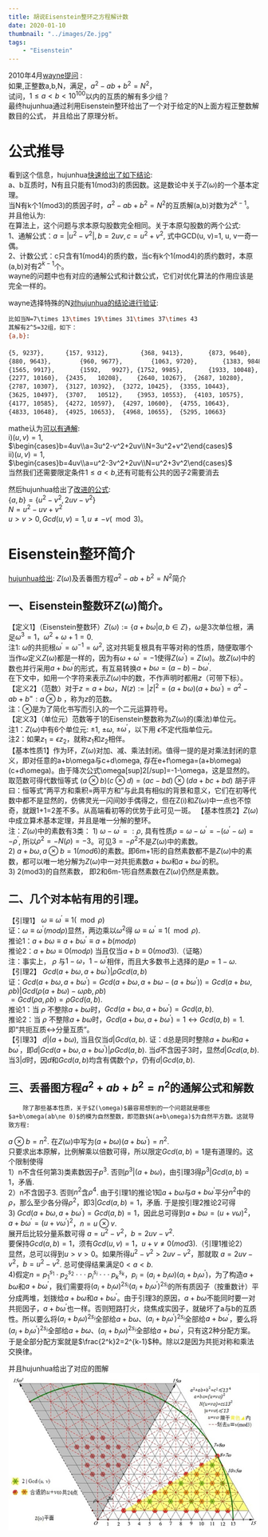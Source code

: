 ```yaml
---
title: 胡说Eisenstein整环之方程解计数
date: 2020-01-10
thumbnail: "../images/Ze.jpg"
tags:
    - "Eisenstein"
---
```


2010年4月[wayne提问](https://bbs.emath.ac.cn/thread-2281-1-1.html) :  
如果,正整数a,b,N，满足，$a^2-ab+b^2=N^2$，  
试问，$1\le a\lt b\lt 10^{100}$以内的互质的解有多少组？  
最终hujunhua通过利用Eisenstein整环给出了一个对于给定的N上面方程正整数解数目的公式， 并且给出了原理分析。

# 公式推导
看到这个信息，hujunhua[快速给出了如下结论](https://bbs.emath.ac.cn/forum.php?mod=redirect&goto=findpost&ptid=2281&pid=27576&fromuid=20):  
a、b互质时，N有且只能有1(mod3)的质因数。这是数论中关于$Z(\omega)$的一个基本定理。  
当N有k个1(mod3)的质因子时，$a^2-ab+b^2=N^2$的互质解(a,b)对数为$2^{k-1}$。  
并且他认为:   
在算法上，这个问题与求本原勾股数完全相同。关于本原勾股数的两个公式:  
1、通解公式：$a=|u^2-v^2|, b=2uv, c=u^2+v^2$, 式中GCD(u, v)=1, u, v一奇一偶。  
2、计数公式：c只含有1(mod4)的质约数，当c有k个1(mod4)的质约数时，本原(a,b)对有$2^{k-1}$个。  
wayne的问题中也有对应的通解公式和计数公式，它们对优化算法的作用应该是完全一样的。

wayne选择特殊的N[对hujunhua的结论进行验证](https://bbs.emath.ac.cn/forum.php?mod=redirect&goto=findpost&ptid=2281&pid=27608&fromuid=20):  
```bash
比如当N=7\times 13\times 19\times 31\times 37\times 43
其解有2^5=32组，如下：
{a,b}:

{5, 9237}, 		{157, 9312},		 {368, 9413},		{873, 9640},
{880, 9643},		{960, 9677},		{1063, 9720},		{1383, 9848},
{1565, 9917},		{1592,   9927},	{1752, 9985},		{1933, 10048},
{2277, 10160},	{2435,   10208},	{2640, 10267},	{2687, 10280},
{2787, 10307},	{3127, 10392},	{3272, 10425},	{3355, 10443},
{3625, 10497},	{3707,   10512},	{3953, 10553},	{4103, 10575},
{4177, 10585},	{4272, 10597},	{4297, 10600},	{4755, 10643},
{4833, 10648},	{4925, 10653},	{4968, 10655},	{5295, 10663}
```

mathe认为[可以有通解](https://bbs.emath.ac.cn/forum.php?mod=redirect&goto=findpost&ptid=2281&pid=27622&fromuid=20):  
i)$(u,v)=1$,  
$\begin{cases}b=4uv\\a=3u^2-v^2+2uv\\N=3u^2+v^2\end{cases}$  
ii)$(u,v)=1$,  
$\begin{cases}b=4uv\\a=u^2-3v^2+2uv\\N=u^2+3v^2\end{cases}$  
当然我们还需要限定条件$1\le a\lt b$,还有可能有公共的因子2需要消去

然后hujunhua给出了[改进的公式](https://bbs.emath.ac.cn/forum.php?mod=redirect&goto=findpost&ptid=2281&pid=27639&fromuid=20):  
$\{a, b\}=\{u^2-v^2, 2uv-v^2\}$  
$N=u^2-uv+v^2$  
$u\gt v\gt 0, Gcd(u,v)=1, u\ne -v(\mod3)$。  

# Eisenstein整环简介
[hujunhua给出](https://bbs.emath.ac.cn/forum.php?mod=redirect&goto=findpost&ptid=2281&pid=27669&fromuid=20):
       $Z(\omega)$及丢番图方程$a^2-ab+b^2= N^2$简介

## 一、Eisenstein整数环$Z(\omega)$简介。  
【定义1】（Eisenstein整数环）$Z(\omega):=\{a+b\omega|a, b\in Z\}$，$\omega$是3次单位根，满足$\omega^3=1，\omega^2+\omega+1=0$.  
        注1:  $\omega$的共扼根$\omega^{\prime}=\omega^{-1}=\omega^2$, 这对共轭复根具有平等对称的性质，随便取哪个当作$\omega$定义$Z(\omega)$都是一样的，因为有$\omega+\omega^{\prime}=-1$使得$Z(\omega^{\prime})=Z(\omega)$。故$Z(\omega)$中的数也并行采用$a+b\omega^{\prime}$的形式，有互易转换$a+b\omega=(a-b)-b\omega^{\prime}$.  
        在下文中，如用一个字符来表示$Z(\omega)$中的数，不作声明时都用$z$（可带下标）。  
【定义2】（范数）对于$z= a+b\omega，N(z):=|z|^2=(a+b\omega)(a+b\omega^{\prime})=a^2-ab+b^=:a\otimes b$ ，称为$z$的范数。  
        注：$\otimes$是为了简化书写而引入的一个二元运算符号。  
【定义3】（单位元）范数等于1的Eisenstein整数称为$Z(\omega)$的(乘法)单位元。  
        注1：$Z(\omega)$中有6个单位元: $\pm 1$, $\pm\omega$, $\pm\omega^{\prime}$，以下用 $\epsilon$不定代指单位元。  
        注2：如果$z_1=\epsilon z_2$，就称$z_1$和$z_2$相伴。  
【基本性质1】作为环，$Z(\omega)$对加、减、乘法封闭。值得一提的是对乘法封闭的意义，即对任意的a+b\omega与c+d\omega, 存在e+f\omega=(a+b\omega)(c+d\omega)。由于降次公式\omega[sup]2[/sup]=-1-\omega，这是显然的。取范数可得代数恒等式
$(a\otimes b)(c\otimes d)=(ac-bd)\otimes (da+bc+bd)$
        胡子评曰：恒等式“两平方和乘积=两平方和”与此具有相似的背景和意义，它们在初等代数中都不是显然的，仿佛灵光一闪间妙手偶得之，但在Z(i)和$Z(\omega)$中一点也不惊奇，就跟1+1=2差不多。从高端看初等的优势于此可见一斑。
【基本性质2】$Z(\omega)$中成立算术基本定理，并且是唯一分解的整环。  
        注：$Z(\omega)$中的素数有3类： 
        1)  $\omega-\omega^{\prime} =:\rho$, 具有性质$\rho=\omega-\omega^{\prime}=-(\omega^{\prime}-\omega)=-\rho^{\prime}$, 所以$\rho^2=-N(\rho)=-3$。可见$3=-\rho^2$不是$Z(\omega)$中的素数。  
        2)  $a+b\omega,  a\otimes b=1(mod6)$的素数。即6m+1形的自然素数都不是$Z(\omega)$中的素数，都可以唯一地分解为$Z(\omega)$中一对共扼素数$a+b\omega$和$a+b\omega^{\prime}$的积。  
        3)  2(mod3)的自然素数， 即2和6m-1形自然素数在$Z(\omega)$仍然是素数。  
## 二、几个对本帖有用的引理。  
【引理1】 $\omega\equiv\omega^{\prime}\equiv1(\mod\rho)$  
                证：$\omega\equiv\omega^{\prime}(mod\rho)$显然，两边乘以$\omega^2$得  $\omega\equiv\omega^{\prime}\equiv1(\mod\rho)$.  
        推论1：$a+b\omega\equiv a+b\omega^{\prime}\equiv a+b(mod\rho)$  
        推论2：$a+b\omega\equiv 0(mod \rho)$ 当且仅当$a+b\equiv 0(mod 3)$.（证略）  
        注：事实上， $\rho$ 与$1-\omega，1-\omega^{\prime}$相伴，而且大多数书上选择的是$\rho=1-\omega$.   
【引理2】 $Gcd(a+b\omega, a+b\omega^{\prime})|\rho Gcd(a, b)$  
        证：$Gcd(a+b\omega, a+b\omega^{\prime})=Gcd(a+b\omega, a+b\omega-(a+b\omega^{\prime}))=Gcd(a+b\omega, \rho b)|Gcd(\rho(a+b\omega)-\omega\rho b,  \rho b)$  
                                                                                                                              $=Gcd(\rho a, \rho b)=\rho Gcd(a, b)$.  
        推论1：当 $\rho$ 不整除$a+b\omega$时，$Gcd(a+b\omega, a+b\omega^{\prime})=Gcd(a, b)$.  
        推论2：当 $\rho$ 不整除$a+b\omega$时，$Gcd(a+b\omega, a+b\omega^{\prime})=1↔Gcd(a, b)=1$.即“共扼互质↔分量互质”。  
【引理3】 $d|(a+b\omega)$, 当且仅当$d|Gcd(a,b)$. 
        证：d总是同时整除$a+b\omega$和$a+b\omega^{\prime}$，即$d|Gcd(a+b\omega, a+b\omega^{\prime})|\rho Gcd(a, b)$. 当$d$不含因子3时，显然$d|Gcd(a,b$). 当$3|d$时，因$d$和$Gcd(a, b)$均含有偶数个$\rho$，仍有$d|Gcd(a,b)$.  
## 三、丢番图方程$a^2+ab+b^2= n^2$的通解公式和解数  
        除了那些基本性质，关于$Z(\omega)$最容易想到的一个问题就是哪些$a+b\omega(ab\ne 0)$的模为自然整数，即范数$N(a+b\omega)$为自然平方数。这就导致方程:  
$a\otimes b=n^2$.  在$Z(\omega)$中写为$(a+b\omega)(a+b\omega^{\prime})=n^2$.  
        只要求出本原解，比例解乘以倍数可得，所以限定$Gcd(a,b)=1$是有道理的。这个限制使得  
        1）n不含任何第3)类素数因子$p^3$. 否则$p^3|(a+b\omega)$，由引理3得$p^3|Gcd(a, b)=1$，矛盾.   
        2）n不含因子3.  否则$n^2$含$\rho^4$. 由于引理1的推论1知$a+b\omega$与$a+b\omega^{\prime}$平分$n^2$中的$\rho$，那么至少各分得$\rho^2$，即$3|Gcd(a, b)=1$，矛盾. 于是按引理2推论2可得  
        3) $Gcd(a+b\omega, a+b\omega^{\prime})=Gcd(a,b)=1$，因此总可得到$a+b\omega=(u+v\omega)^2$， $a+b\omega^{\prime}=(u+v\omega^{\prime})^2$，$n=u\otimes v$.  
展开后比较分量系数可得  $a=u^2-v^2，b=2uv-v^2$.   
        要保持$Gcd(a,b)=1$，须有$Gcd(u, v)=1，u+v\ne 0(mod 3)$.（引理1推论2）  
        显然，总可以得到$u \gt  v \gt0$。如果所得$u^2-v^2\gt 2uv-v^2$，那就取 $a=2uv-v^2，b=u^2-v^2$. 总可使得结果满足$0\lt a\lt b$.  
        4)假定$n=p_1^{s_1}\cdot p_2^{s_2}\cdot \cdot \cdot p_i^{s_i}\cdot \cdot \cdot p_k^{s_k}$，$p_i=(a_i+b_i\omega )(a_i+b_i\omega^{\prime})$，为了构造$a+b\omega$和$a+b\omega^{\prime}$，我们需要将$(a_i+b_i\omega)^{2s_i}(a_i+b_i\omega^{\prime})^{2s_i}$的所有质因子（按重数计）平分成两堆，划拨给$a+b\omega$和$a+b\omega^{\prime}$。由于引理3的原因，$a+b\omega$不能同时要一对共扼因子，$a+b\omega^{\prime}$也一样。否则短路打火，烧焦成实因子，就破坏了a与b的互质性。所以要么将$(a_i+b_i\omega )^{2s_i}$全部给$a+b\omega$、$(a_i+b_i\omega^{\prime})^{2s_i}$全部给$a+b\omega^{\prime}$，要么将$(a_i+b_i\omega^{\prime})^{2s_i}$全部给$a+b\omega$、$(a_i+b_i\omega)^{2s_i}$全部给$a+b\omega^{\prime}$，只有这2种分配方案。于是全部分配方案就是$\frac{2^k}2=2^{k-1}$种。除以2是因为共扼对称和乘法交换律。  
		
并且hujunhua给出了对应的图解
![Ze](../images/Ze.jpg)  
